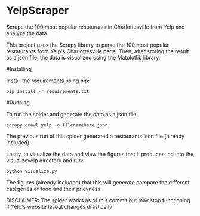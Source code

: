 # YelpScraper
Scrape the 100 most popular restaurants in Charlottesville from Yelp and analyze the data

This project uses the Scrapy library to parse the 100 most popular restaturants from Yelp's Charlottesville page.
Then, after storing the result as a json file, the data is visualized using the Matplotlib library.

#Installing

Install the requirements using pip:

```
pip install -r requirements.txt
```

#Running

To run the spider and generate the data as a json file:

```
scrapy crawl yelp -o filenamehere.json
```

The previous run of this spider generated a restaurants.json file (already included).

Lastly, to visualize the data and view the figures that it produces, cd into the visualizeyelp directory and run:

```
python visualize.py
```

The figures (already included) that this will generate compare the different categories of food and their pricyness.

DISCLAIMER: The spider works as of this commit but may stop functioning if Yelp's website layout changes drastically
